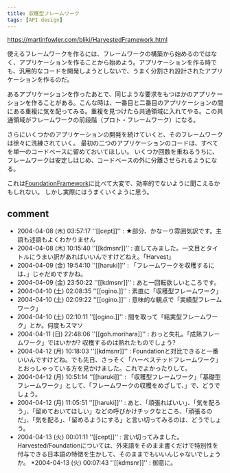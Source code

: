 ```yaml
---
title: 収穫型フレームワーク
tags: [API design]
---
```


https://martinfowler.com/bliki/HarvestedFramework.html

使えるフレームワークを作るには、フレームワークの構築から始めるのではなく、アプリケーションを作ることから始めよう。アプリケーションを作る時でも、汎用的なコードを開発しようとしないで、うまく分割され設計されたアプリケーションを作るのだ。

あるアプリケーションを作ったあとで、同じような要求をもつほかのアプリケーションを作ることがある。こんな時は、一番目と二番目のアプリケーションの間にある重複に気を配ってみる。重複を見つけたら共通領域に入れてやる。この共通領域がフレームワークの前段階（プロト・フレームワーク）になる。

さらにいくつかのアプリケーションの開発を続けていくと、そのフレームワークは徐々に洗練されていく。
最初の二つのアプリケーションのコードは、すべてを単一のコードベースに留めておいてほしい。
いくつか回数を重ねるうちに、フレームワークは安定しはじめ、コードベースの外に分離させられるようになる。

これは[FoundationFramework](/FoundationFramework)に比べて大変で、効率的でないように聞こえるかもしれない。
しかし実際にはうまくいくように思う。

## comment

* 2004-04-08 (木) 03:57:17 ''[[cept]]'' : ★部分、かなーり雰囲気訳です。主語も述語もよくわかりません
* 2004-04-08 (木) 10:15:40 ''[[kdmsnr]]'' : 直してみました。一文目とタイトルにうまい訳があればいいんですけどねえ。「Harvest」
* 2004-04-09 (金) 19:54:10 ''[[haruki]]'' : 「フレームワークを収穫するには、」じゃだめですかね。
* 2004-04-09 (金) 23:50:22 ''[[kdmsnr]]'' : あと一回転欲しいところです。
* 2004-04-10 (土) 02:08:35 ''[[ogino.]]'' : 素直に「収穫型フレームワーク」
* 2004-04-10 (土) 02:09:22 ''[[ogino.]]'' : 意味的な観点で「実績型フレームワーク」
* 2004-04-10 (土) 02:10:11 ''[[ogino.]]'' : 間を取って「結実型フレームワーク」とか。何度もスマソ
* 2004-04-11 (日) 22:48:06 ''[[goh.morihara]]'' : おっと失礼。「成熟フレームワーク」ではいかが? 収穫するのは熟れたものでしょう?
* 2004-04-12 (月) 10:18:03 ''[[kdmsnr]]'' : Foundationと対比できると一番いいんですけどね。でも先日、さっそく「ハーベステッドフレームワーク」とおっしゃっている方を見かけました。これでよかったりして。
* 2004-04-12 (月) 10:51:14 ''[[haruki]]'' : 「収穫型フレームワーク」「基礎型フレームワーク」として、「フレームワークの収穫をめざして、」で、どうでしょう。
* 2004-04-12 (月) 11:05:51 ''[[haruki]]'' : あと、「頑張ればいい」、「気を配ろう」、「留めておいてほしい」などの呼びかけチックなところ、「頑張るのだ」、「気を配る」、「留めるようにする」と言い切ってみるのは、どうでしょう。
* 2004-04-13 (火) 00:01:11 ''[[cept]]'' : 言い切ってみました。Harvested/Foundationについては、外来語をそのまま書くだけで特別性を付与できる日本語の特徴を生かして、そのままでもいいんじゃないでしょうか。
*2004-04-13 (火) 00:07:43 ''[[kdmsnr]]'' : 御意に。

